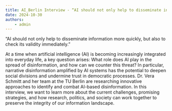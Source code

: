 ```yaml
---
title: AI_Berlin Interview - “AI should not only help to disseminate information more quickly, but also to check its validity immediately.”
date: 2024-10-30
authors:
    - admin
---
```

“AI should not only help to disseminate information more quickly, but also to check its validity immediately.”

<!--more-->

At a time when artificial intelligence (AI) is becoming increasingly integrated into everyday life, a key question arises: What role does AI play in the spread of disinformation, and how can we counter this threat? In particular, narrative disinformation amplified by AI systems has the potential to deepen social divisions and undermine trust in democratic processes. Dr. Vera Schmitt and her team at the TU Berlin are researching innovative approaches to identify and combat AI-based disinformation. In this interview, we want to learn more about the current challenges, promising strategies, and how research, politics, and society can work together to preserve the integrity of our information landscape.
